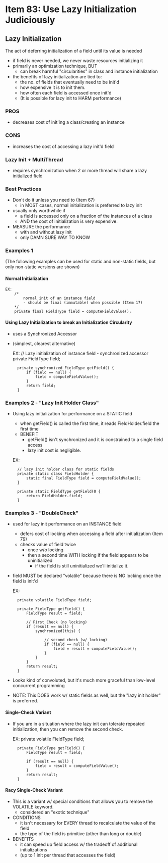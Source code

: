 # Item 83: Use Lazy Initialization Judiciously

## Lazy Initialization
The act of deferring initialization of a field until its value is needed
- if field is never needed, we never waste resources initializing it
- primarily an optimization technique, BUT
    - can break harmful "circularities" in class and instance initialization
- the benefits of lazy initialization are tied to:
    - the no. of fields that eventually need to be init'd
    - how expensive it is to init them.
    - how often each field is accessed once init'd
    - (It is possible for lazy init to HARM performance)
    
### PROS
- decreases cost of init'ing a class/creating an instance

### CONS
- increases the cost of accessing a lazy init'd field
    
### Lazy Init + MultiThread
- requires synchronization when 2 or more thread will share a lazy initialized field
    
### Best Practices
- Don't do it unless you need to (Item 67)
    - in MOST cases, normal initialization is preferred to lazy init
- usually only worthwhile if
    - a field is accessed only on a fraction of the instances of a class
    - AND the cost of initialization is very expensive.
- MEASURE the performance 
    - with and without lazy init
    - only DAMN SURE WAY TO KNOW


### Examples 1
(The following examples can be used for static and non-static fields, but only non-static versions
are shown)

#### Normal Initialization

    EX: 
        /* 
            normal init of an instance field
            - should be final (immutable) when possible (Item 17)
        */
        private final FieldType field = computeFieldValue(); 

#### Using Lazy Initialization to break an Initialization Circularity
- uses a Synchronized Accessor 
- (simplest, clearest alternative)


    EX: 
        // Lazy initialization of instance field - synchronized accessor
        private FieldType field;
        
        private synchronized FieldType getField() {
            if (field == null) {
                field = computeFieldValue();
            }
            return field;
        }    
        

### Examples 2 - "Lazy Init Holder Class"
- Using lazy initialization for performance on a STATIC field
    - when getField() is called the first time, it reads FieldHolder.field the first time
    - BENEFIT
        - getField() isn't synchronized and it is constrained to a single field access
        - lazy init cost is negligible.

    EX: 
    
        // lazy init holder class for static fields
        private static class FieldHolder {
            static final FieldType field = computeFieldValue();
        } 
        
        private static FieldType getField(0 {
            return FieldHolder.field;
        }
        
### Examples 3 - "DoubleCheck"
- used for lazy init performance on an INSTANCE field
    - defers cost of locking when accessing a field after initialization (Item 79)
    - checks value of field twice
        - once w/o locking
        - then a second time WITH locking if the field appears to be uninitialized
            - if the field is still uninitialized we'll initialize it.
- field MUST be declared "volatile" because there is NO locking once the field is init'd


    EX: 
        
        private volatile FieldType field;
        
        private FieldType getField() {
            FieldType result = field;
            
            // First Check (no locking)
            if (result == null) {
                synchronized(this) {
                
                    // second check (w/ locking)
                    if (field == null) {
                        field = result = computeFieldValue();
                    }
                }
            }
            return result;
        }    
        
- Looks kind of convoluted, but it's much more graceful than low-level concurrent programming
- NOTE: This DOES work w/ static fields as well, but the "lazy init holder" is preferred. 

#### Single-Check Variant
- If you are in a situation where the lazy init can tolerate repeated initialization, then you
can remove the second check. 


    EX: 
        private volatile FieldType field;
        
        private FieldType getField() {
            FieldType result = field;
            
            if (result == null) {
                field = result = computeFieldValue();
            }
            return result;
        }    

#### Racy Single-Check Variant
- This is a variant w/ special conditions that allows you to remove the VOLATILE keyword.
    - considered an "exotic technique"
- CONDITIONS
    - it isn't necessary for EVERY thread to recalculate the value of the field
    - the type of the field is primitive (other than long or double)
- BENEFITS
    - it can speed up field access w/ the tradeoff of additional initializations
    - (up to 1 init per thread that accesses the field)
